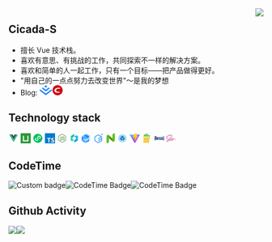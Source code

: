 <img align="right" src="https://count.getloli.com/get/@:Cicada-S?theme=rule34">

## Cicada-S

- 擅长 Vue 技术栈。
- 喜欢有意思、有挑战的工作，共同探索不一样的解决方案。
- 喜欢和简单的人一起工作，只有一个目标——把产品做得更好。
- "用自己的一点点努力去改变世界"～是我的梦想
- Blog: <a href="https://juejin.cn/user/1957564072600392/posts"><code><img height="20" src="./images/juejin.svg"></code></a><a href="https://blog.csdn.net/South_ink?type=blog"><code><img height="20" src="./images/csdn.svg"></code></a>

## Technology stack

<a href="https://v3.cn.vuejs.org"><code><img height="20" src="./images/Vue.svg"></code></a>
<a href="https://uniapp.dcloud.net.cn"><code><img height="20" src="./images/uniapp.svg"></code></a>
<a href="https://developers.weixin.qq.com/miniprogram/dev/framework/"><code><img height="20" src="./images/xcx.svg"></code></a>
<a href="https://www.tslang.cn"><code><img height="20" src="./images/typescript.svg"></code></a>
<a href="https://nodejs.cn"><code><img height="20" src="./images/Node.js.svg"></code></a>
<a href="https://vant.pro/vant/#/zh-CN"><code><img height="20" src="./images/vant.svg"></code></a>
<a href="https://www.uviewui.com"><code><img height="20" src="./images/uview.png"></code></a>
<a href="https://element-plus.org/zh-CN"><code><img height="20" src="./images/elementplus.svg"></code></a>
<a href="https://www.naiveui.com/zh-CN"><code><img height="20" src="./images/naiveui.svg"></code></a>
<a href="https://webpack.js.org"><code><img height="20" src="./images/webpack.svg"></code></a>
<a href="https://cn.vitejs.dev"><code><img height="20" src="./images/vite.png"></code></a>
<a href="https://pinia.vuejs.org/zh"><code><img height="20" src="./images/pinia.svg"></code></a>
<a href="http://lesscss.cn"><code><img height="20" src="./images/less.svg"></code></a>
<a href="https://sass-lang.com"><code><img height="20" src="./images/Sass.svg"></code></a>

## CodeTime

<img height="25px" href="https://codetime.dev" alt="Custom badge" src="https://img.shields.io/endpoint?style=flat&url=https%3A%2F%2Fapi.codetime.dev%2Fshield%3Fid%3D5487%26project%3D%26in%3D31536000000"><img height="25px" href="https://codetime.dev" alt="CodeTime Badge" src="https://img.shields.io/endpoint?style=flat&color=007ec6&url=https%3A%2F%2Fapi.codetime.dev%2Fshield%3Fid%3D5487%26project%3D%26in=604800000"><img height="25px" href="https://codetime.dev" alt="CodeTime Badge" src="https://img.shields.io/endpoint?style=flat&color=007ec6&url=https%3A%2F%2Fapi.codetime.dev%2Fshield%3Fid%3D5487%26project%3D%26in=86400000">

## Github Activity

<img height="150px" src="https://github-readme-stats.vercel.app/api?username=Cicada-S&show_icons=true&theme=onedark"/><img height="150px" src="https://github-readme-stats.vercel.app/api/top-langs/?username=Cicada-S&layout=compact&langs_count=6&theme=onedark"/>
